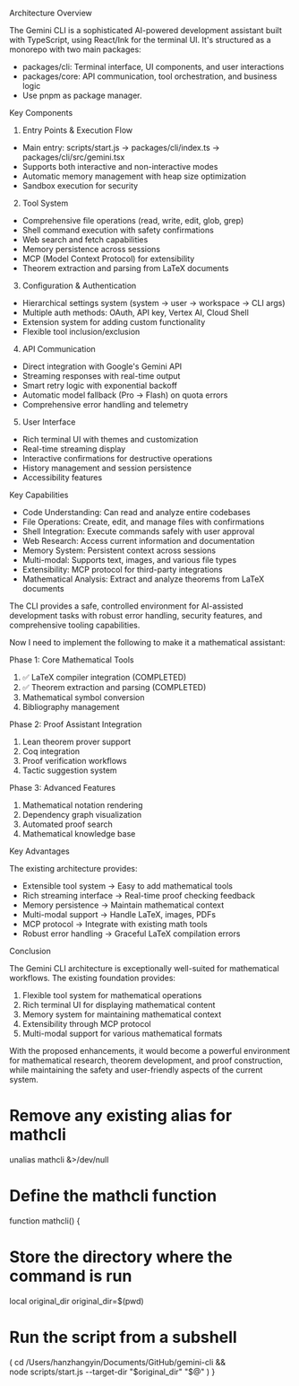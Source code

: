 Architecture Overview

  The Gemini CLI is a sophisticated AI-powered development assistant built with TypeScript,
  using React/Ink for the terminal UI. It's structured as a monorepo with two main packages:

  - packages/cli: Terminal interface, UI components, and user interactions
  - packages/core: API communication, tool orchestration, and business logic
  - Use pnpm as package manager.

  Key Components

  1. Entry Points & Execution Flow
  - Main entry: scripts/start.js → packages/cli/index.ts → packages/cli/src/gemini.tsx
  - Supports both interactive and non-interactive modes
  - Automatic memory management with heap size optimization
  - Sandbox execution for security

  2. Tool System
  - Comprehensive file operations (read, write, edit, glob, grep)
  - Shell command execution with safety confirmations
  - Web search and fetch capabilities
  - Memory persistence across sessions
  - MCP (Model Context Protocol) for extensibility
  - Theorem extraction and parsing from LaTeX documents

  3. Configuration & Authentication
  - Hierarchical settings system (system → user → workspace → CLI args)
  - Multiple auth methods: OAuth, API key, Vertex AI, Cloud Shell
  - Extension system for adding custom functionality
  - Flexible tool inclusion/exclusion

  4. API Communication
  - Direct integration with Google's Gemini API
  - Streaming responses with real-time output
  - Smart retry logic with exponential backoff
  - Automatic model fallback (Pro → Flash) on quota errors
  - Comprehensive error handling and telemetry

  5. User Interface
  - Rich terminal UI with themes and customization
  - Real-time streaming display
  - Interactive confirmations for destructive operations
  - History management and session persistence
  - Accessibility features

  Key Capabilities

  - Code Understanding: Can read and analyze entire codebases
  - File Operations: Create, edit, and manage files with confirmations
  - Shell Integration: Execute commands safely with user approval
  - Web Research: Access current information and documentation
  - Memory System: Persistent context across sessions
  - Multi-modal: Supports text, images, and various file types
  - Extensibility: MCP protocol for third-party integrations
  - Mathematical Analysis: Extract and analyze theorems from LaTeX documents

  The CLI provides a safe, controlled environment for AI-assisted development tasks with
  robust error handling, security features, and comprehensive tooling capabilities.

 Now I need to implement the following to make it a mathematical assistant:

  Phase 1: Core Mathematical Tools

  1. ✅ LaTeX compiler integration (COMPLETED)
  2. ✅ Theorem extraction and parsing (COMPLETED)
  3. Mathematical symbol conversion
  4. Bibliography management

  Phase 2: Proof Assistant Integration

  1. Lean theorem prover support
  2. Coq integration
  3. Proof verification workflows
  4. Tactic suggestion system

  Phase 3: Advanced Features

  1. Mathematical notation rendering
  2. Dependency graph visualization
  3. Automated proof search
  4. Mathematical knowledge base

  Key Advantages

  The existing architecture provides:
  - Extensible tool system → Easy to add mathematical tools
  - Rich streaming interface → Real-time proof checking feedback
  - Memory persistence → Maintain mathematical context
  - Multi-modal support → Handle LaTeX, images, PDFs
  - MCP protocol → Integrate with existing math tools
  - Robust error handling → Graceful LaTeX compilation errors

  Conclusion

  The Gemini CLI architecture is exceptionally well-suited for mathematical workflows. The existing foundation provides:

  1. Flexible tool system for mathematical operations
  2. Rich terminal UI for displaying mathematical content
  3. Memory system for maintaining mathematical context
  4. Extensibility through MCP protocol
  5. Multi-modal support for various mathematical formats

  With the proposed enhancements, it would become a powerful environment for mathematical research, theorem development, and proof construction, while
  maintaining the safety and user-friendly aspects of the current system.

# Remove any existing alias for mathcli
unalias mathcli &>/dev/null

# Define the mathcli function
function mathcli() {
  # Store the directory where the command is run
  local original_dir
  original_dir=$(pwd)

  # Run the script from a subshell
  (
    cd /Users/hanzhangyin/Documents/GitHub/gemini-cli && \
    node scripts/start.js --target-dir "$original_dir" "$@"
  )
}